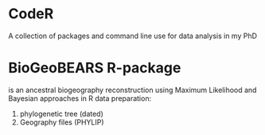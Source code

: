 # CodeR
A collection of packages and command line use for data analysis in my PhD

# BioGeoBEARS R-package
is an ancestral biogeography reconstruction using Maximum Likelihood and Bayesian approaches in R
data preparation:
1. phylogenetic tree (dated)
2. Geography files (PHYLIP)


